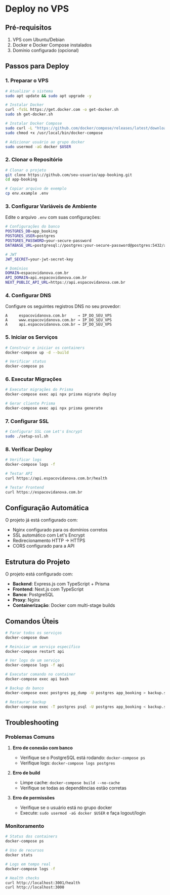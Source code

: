 # Deploy no VPS

## Pré-requisitos

1. VPS com Ubuntu/Debian
2. Docker e Docker Compose instalados
3. Domínio configurado (opcional)

## Passos para Deploy

### 1. Preparar o VPS

```bash
# Atualizar o sistema
sudo apt update && sudo apt upgrade -y

# Instalar Docker
curl -fsSL https://get.docker.com -o get-docker.sh
sudo sh get-docker.sh

# Instalar Docker Compose
sudo curl -L "https://github.com/docker/compose/releases/latest/download/docker-compose-$(uname -s)-$(uname -m)" -o /usr/local/bin/docker-compose
sudo chmod +x /usr/local/bin/docker-compose

# Adicionar usuário ao grupo docker
sudo usermod -aG docker $USER
```

### 2. Clonar o Repositório

```bash
# Clonar o projeto
git clone https://github.com/seu-usuario/app-booking.git
cd app-booking

# Copiar arquivo de exemplo
cp env.example .env
```

### 3. Configurar Variáveis de Ambiente

Edite o arquivo `.env` com suas configurações:

```bash
# Configurações do banco
POSTGRES_DB=app_booking
POSTGRES_USER=postgres
POSTGRES_PASSWORD=your-secure-password
DATABASE_URL=postgresql://postgres:your-secure-password@postgres:5432/app_booking

# JWT
JWT_SECRET=your-jwt-secret-key

# Domínios
DOMAIN=espacovidanova.com.br
API_DOMAIN=api.espacovidanova.com.br
NEXT_PUBLIC_API_URL=https://api.espacovidanova.com.br
```

### 4. Configurar DNS

Configure os seguintes registros DNS no seu provedor:

```
A     espacovidanova.com.br     → IP_DO_SEU_VPS
A     www.espacovidanova.com.br → IP_DO_SEU_VPS
A     api.espacovidanova.com.br → IP_DO_SEU_VPS
```

### 5. Iniciar os Serviços

```bash
# Construir e iniciar os containers
docker-compose up -d --build

# Verificar status
docker-compose ps
```

### 6. Executar Migrações

```bash
# Executar migrações do Prisma
docker-compose exec api npx prisma migrate deploy

# Gerar cliente Prisma
docker-compose exec api npx prisma generate
```

### 7. Configurar SSL

```bash
# Configurar SSL com Let's Encrypt
sudo ./setup-ssl.sh
```

### 8. Verificar Deploy

```bash
# Verificar logs
docker-compose logs -f

# Testar API
curl https://api.espacovidanova.com.br/health

# Testar Frontend
curl https://espacovidanova.com.br
```

## Configuração Automática

O projeto já está configurado com:
- Nginx configurado para os domínios corretos
- SSL automático com Let's Encrypt
- Redirecionamento HTTP → HTTPS
- CORS configurado para a API

## Estrutura do Projeto

O projeto está configurado com:
- **Backend**: Express.js com TypeScript + Prisma
- **Frontend**: Next.js com TypeScript
- **Banco**: PostgreSQL
- **Proxy**: Nginx
- **Containerização**: Docker com multi-stage builds

## Comandos Úteis

```bash
# Parar todos os serviços
docker-compose down

# Reiniciar um serviço específico
docker-compose restart api

# Ver logs de um serviço
docker-compose logs -f api

# Executar comando no container
docker-compose exec api bash

# Backup do banco
docker-compose exec postgres pg_dump -U postgres app_booking > backup.sql

# Restaurar backup
docker-compose exec -T postgres psql -U postgres app_booking < backup.sql
```

## Troubleshooting

### Problemas Comuns

1. **Erro de conexão com banco**
   - Verifique se o PostgreSQL está rodando: `docker-compose ps`
   - Verifique logs: `docker-compose logs postgres`

2. **Erro de build**
   - Limpe cache: `docker-compose build --no-cache`
   - Verifique se todas as dependências estão corretas

3. **Erro de permissões**
   - Verifique se o usuário está no grupo docker
   - Execute: `sudo usermod -aG docker $USER` e faça logout/login

### Monitoramento

```bash
# Status dos containers
docker-compose ps

# Uso de recursos
docker stats

# Logs em tempo real
docker-compose logs -f

# Health checks
curl http://localhost:3001/health
curl http://localhost:3000
```
